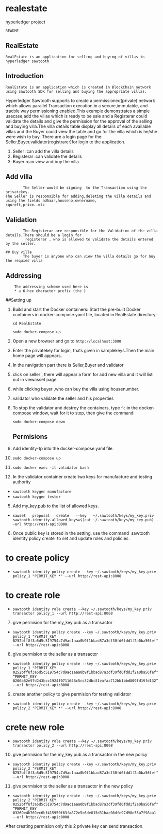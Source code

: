 # realestate
hyperledger project


	README

## RealEstate
	RealEstate is an application for selling and buying of villas in hyperledger sawtooth

## Introduction
	RealEstate is an application which is created in BlockChain network using Sawtooth SDK for selling and buying the appropriate villas.
Hyperledger Sawtooth supports to create a permissioned(private) network which allows parallel Transaction execution in a secure,immutable,
and tracble way permissioning enabled.This example demonstrates a simple usecase,add the villas which is ready to be sale
and a Registerar could validate the details and give the permission for the approval of the selling and buying villa.The villa details 
table display all details of each available villas and the Buyer could view the table and go for the villa which is he/she were wish to buy.
There are a login page for the Seller,Buyer,validator(registrarer)for login to the application.

   1. Seller      :can add the villa details 
   2. Registerar :can validate the details
   3. Buyer       :can view and buy the villa

  ## Add villa
            The Seller would be signing  to the Transaction using the privatekey.
    The Seller is responsible for adding,deleting the villa details and using the fields adhaar,houseno,ownername,
    squreft,price..etc
    
   ## Validation
            The Registerar are responsible for the Validation of the villa details.There should be a login for
             registerar , who is allowed to validate the details entered by the seller. 

    ## Buy villa
            The buyer is anyone who can view the villa details go for buy the requied villa

 ## Addressing 
        The addressing scheme used here is 
        * a 6-hex character prefix (the )



##Setting up

1. Build and start the Docker containers:
    Start the pre-built Docker containers in docker-compose.yaml file, located in RealEstate directory:

    `cd RealEstate`
    
    `sudo docker-compose up`
    
2. Open a new browser and go to `http://localhost:3000`

3. Enter the privatekey for login, thats given in samplekeys.Then the main home page will appears.
4. In the navigation part there is Seller,Buyer and validator
5. click on seller , there will appear a form for add new villa and it will list out in viewasset page
6. while clicking buyer ,who can buy the villa using housenumber.
7. validator who validate the seller and his properties


8. To stop the validator and destroy the containers, type `^c` in the docker-compose window, wait for it to stop, then give the command

    `sudo docker-compose down`


    ## Permisions

1. Add identity-tp into the docker-compose.yaml file.
2. `sudo docker-compose up`
3. `sudo docker exec -it validator bash`
4. In the validator container create two keys for manufacture and testing authority
* `sawtooth keygen manufacture`
*  `sawtooth keygen tester`
5. Add my_key.pub to the list of allowed keys.
* ` sawset   proposal   create   --key   ~/.sawtooth/keys/my_key.priv  sawtooth.identity.allowed_keys=$(cat ~/.sawtooth/keys/my_key.pub) --url http://rest-api:8008 `

6. Once public key is stored in the setting, use the  command ​ sawtooth identity   policy   create   ​ to   set   and   update  roles and policies.  
# to create policy
* `sawtooth identity policy create --key ~/.sawtooth/keys/my_key.priv policy_1 "PERMIT_KEY *" --url http://rest-api:8008 `
# to create role
* `sawtooth identity role create --key ~/.sawtooth/keys/my_key.priv transactor policy_1 --url http://rest-api:8008`
7. give permision for the my_key.pub as a transactor
 * `sawtooth identity policy create --key ~/.sawtooth/keys/my_key.priv policy_1 "PERMIT_KEY 0252bff8f3a6d5c519754c7d9ac1aaa0b9f1bbad87a3df30fd6fdd1f2a0ba56fef" --url http://rest-api:8008`  
8. give permision to the seller as a transactor

 *  `sawtooth identity policy create --key ~/.sawtooth/keys/my_key.priv policy_1 "PERMIT_KEY 0252bff8f3a6d5c519754c7d9ac1aaa0b9f1bbad87a3df30fd6fdd1f2a0ba56fef​" “PERMIT_KEY 0200a82e97d243bcc1924f0711648c5cc32dbc81eafaa712bb1bbd809fd19fd132” --url http://rest-api:8008 `
  9. create another policy to give permision for testing validator

  * `sawtooth identity policy create --key ~/.sawtooth/keys/my_key.priv policy_2 "PERMIT_KEY *" --url http://rest-api:8008 `
  # crete new role

  * `sawtooth identity role create --key ~/.sawtooth/keys/my_key.priv transactor policy_2 --url http://rest-api:8008`
10. give permision for the   my_key.pub as a transactor in the new policy

* `sawtooth identity policy create --key ~/.sawtooth/keys/my_key.priv policy_2 "PERMIT_KEY 0252bff8f3a6d5c519754c7d9ac1aaa0b9f1bbad87a3df30fd6fdd1f2a0ba56fef" --url http://rest-api:8008`  

11. give permision to the seller as a transactor in the new policy

 *  `sawtooth identity policy create --key ~/.sawtooth/keys/my_key.priv policy_2 "PERMIT_KEY 0252bff8f3a6d5c519754c7d9ac1aaa0b9f1bbad87a3df30fd6fdd1f2a0ba56fef​" “PERMIT_KEY 03269e4b769ec6bf415950f63fa872e5c6de815d31bae08dfc97d98c53a7f98aa1 --url http://rest-api:8008 `
 
  


After creating permision only this 2 private key can send transaction.


